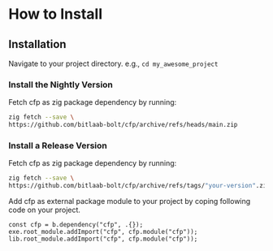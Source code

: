 # How to Install

## Installation

Navigate to your project directory. e.g., `cd my_awesome_project`

### Install the Nightly Version

Fetch cfp as zig package dependency by running:

```sh
zig fetch --save \
https://github.com/bitlaab-bolt/cfp/archive/refs/heads/main.zip
```

### Install a Release Version

Fetch cfp as zig package dependency by running:

```sh
zig fetch --save \
https://github.com/bitlaab-bolt/cfp/archive/refs/tags/"your-version".zip
```

Add cfp as external package module to your project by coping following code on your project.

```zig title="build.zig"
const cfp = b.dependency("cfp", .{});
exe.root_module.addImport("cfp", cfp.module("cfp"));
lib.root_module.addImport("cfp", cfp.module("cfp"));
```
